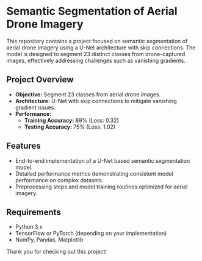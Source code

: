 # Semantic Segmentation of Aerial Drone Imagery

This repository contains a project focused on semantic segmentation of aerial drone imagery using a U-Net architecture with skip connections. The model is designed to segment 23 distinct classes from drone-captured images, effectively addressing challenges such as vanishing gradients.

## Project Overview

- **Objective:** Segment 23 classes from aerial drone images.
- **Architecture:** U-Net with skip connections to mitigate vanishing gradient issues.
- **Performance:**
  - **Training Accuracy:** 89% (Loss: 0.32)
  - **Testing Accuracy:** 75% (Loss: 1.02)

## Features

- End-to-end implementation of a U-Net based semantic segmentation model.
- Detailed performance metrics demonstrating consistent model performance on complex datasets.
- Preprocessing steps and model training routines optimized for aerial imagery.

## Requirements

- Python 3.x
- TensorFlow or PyTorch (depending on your implementation)
- NumPy, Pandas, Matplotlib

Thank you for checking out this project!
